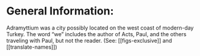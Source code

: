 # General Information:

Adramyttium was a city possibly located on the west coast of modern-day Turkey. The word “we” includes the author of Acts, Paul, and the others traveling with Paul, but not the reader. (See: [[figs-exclusive]] and [[translate-names]])